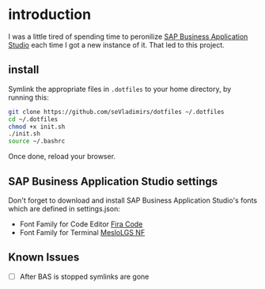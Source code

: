 # introduction

I was a little tired of spending time to peronilize [SAP Business Application Studio](https://help.sap.com/viewer/9d1db9835307451daa8c930fbd9ab264/Cloud/en-US/8f46c6e6f86641cc900871c903761fd4.html) each time I got a new instance of it. That led to this project.

## install

Symlink the appropriate files in `.dotfiles` to your home directory, by running this:

```sh
git clone https://github.com/seVladimirs/dotfiles ~/.dotfiles
cd ~/.dotfiles
chmod +x init.sh
./init.sh
source ~/.bashrc
```

Once done, reload your browser.

## SAP Business Application Studio settings

Don't forget to download and install SAP Business Application Studio's fonts which are defined in settings.json:

- Font Family for Code Editor [Fira Code](https://github.com/tonsky/FiraCode)
- Font Family for Terminal [MesloLGS NF](https://github.com/romkatv/powerlevel10k#manual-font-installation)

## Known Issues
- [ ] After BAS is stopped symlinks are gone
